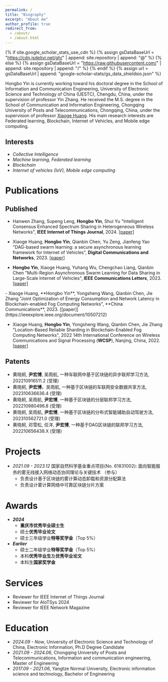 ```yaml
---
permalink: /
title: "Biography"
excerpt: "About me"
author_profile: true
redirect_from: 
  - /about/
  - /about.html
---
```


{% if site.google_scholar_stats_use_cdn %}
{% assign gsDataBaseUrl = "https://cdn.jsdelivr.net/gh/" | append: site.repository | append: "@" %}
{% else %}
{% assign gsDataBaseUrl = "https://raw.githubusercontent.com/" | append: site.repository | append: "/" %}
{% endif %}
{% assign url = gsDataBaseUrl | append: "google-scholar-stats/gs_data_shieldsio.json" %}

<span class='anchor' id='-Biography'></span>

Hongbo Yin is currently working toward his doctoral degree in the School of Information and Communication Engineering, University of Electronic Science and Technology of China (UESTC), Chengdu, China, under the supervision of professor Yin Zhang. He received the M.S. degree in the School of Communication and Information Engineering, Chongqing University of Posts and Telecommunications, Chongqing, China, under the supervision of professor [Xiaoge Huang](https://faculty.cqupt.edu.cn/huangxg/zh_CN/index.htm). His main research interests are Federated learning, Blockchain, Internet of Vehicles, and Mobile edge computing.

Interests
------
- *Collective Intelligence*
- *Machine learning, Federated learning*
- *Blockchain*
- *Internet of vehicles (IoV), Mobile edge computing*
  
<span class='anchor' id='-Publications'></span>

Publications
======

<!--
Published
------

<div class='paper-box'>
  <div class='paper-box-image'>
    <div>
      <div class="badge">IEEE WCSP 2022</div>
      <img src='images/WCSP2022.png' alt="sym" width="100%">
    </div>
  </div>
  <div class='paper-box-text' markdown="1">

  - Xiaoge Huang, **Hongbo Yin**, Yongsheng Wang, Qianbin Chen, Jie Zhang "Location-Based Reliable Sharding in Blockchain-Enabled Fog Computing Networks", 2022 14th International Conference on Wireless Communications and Signal Processing (WCSP), Nanjing, China, 2022, pp. 12-16. (1st (supervisor), Published) [[pdf]](http://YinHonb.github.io/files/WCSP2022.pdf)
  </div>
</div>
 -->
 
Published
------

  - Hanwen Zhang, Supeng Leng, **Hongbo Yin**, Shui Yu "Intelligent Consensus Enhanced Spectrum Sharing in Heterogeneous Wireless Networks", **IEEE Internet of Things Journal**, 2024. [[paper]](https://ieeexplore.ieee.org/document/10584475)

  - Xiaoge Huang, **Hongbo Yin**, Qianbin Chen, Yu Zeng, Jianfeng Yao "DAG-based swarm learning: a secure asynchronous learning framework for Internet of Vehicles", **Digital Communications and Networks**, 2023. [[paper]](https://www.sciencedirect.com/science/article/pii/S2352864823001578)

  - **Hongbo Yin**, Xiaoge Huang, Yuhang Wu, Chengchao Liang, Qianbin Chen "Multi-Region Asynchronous Swarm Learning for Data Sharing in Large-Scale Internet of Vehicles", **IEEE Communications Letters**, 2023. [[paper]](https://ieeexplore.ieee.org/document/10247620)

  <div class='paper-box-text' markdown="1">
  - Xiaoge Huang, **Hongbo Yin**, Yongsheng Wang, Qianbin Chen, Jie Zhang "Joint Optimization of Energy Consumption and Network Latency in Blockchain-enabled Fog Computing Networks", **China Communications**, 2023. [[paper]](https://ieeexplore.ieee.org/document/10507212)

  - Xiaoge Huang, **Hongbo Yin**, Yongsheng Wang, Qianbin Chen, Jie Zhang "Location-Based Reliable Sharding in Blockchain-Enabled Fog Computing Networks", 2022 14th International Conference on Wireless Communications and Signal Processing (**WCSP**), Nanjing, China, 2022. [[paper]](https://ieeexplore.ieee.org/document/10039136)


Patents
------

- 黄晓舸, **尹宏博**, 吴雨航, 一种车联网中基于区块链的异步联邦学习方法, 202210916511.2 (受理)
- 黄晓舸, **尹宏博**，吴雨航, 一种基于区块链的车联网安全数据共享方法, 202310636636.4 (受理)
- 黄晓舸, 吴雨航, **尹宏博**, 一种基于区块链的分层联邦学习方法, 202210980496.8 (受理)
- 黄晓舸, 吴雨航, **尹宏博**, 一种基于区块链的分布式智能辅助自动驾驶方法, 202310562721.0 (受理)
- 黄晓舸, 邓雪松, 任洋, **尹宏博**, 一种基于DAG区块链的联邦学习方法, 202210656438.X (受理)


<span class='anchor' id='-Researches'></span>

<!--
Researches
======
## <span style="color: #00369f;">1.Blockchain</span>
<div class='paper-box-plus'><div class='paper-box-video'><video src='videos/WeBASE-video.mp4' alt="sym" width="100%" controls></video></div>
<div class='paper-box-text' markdown="1">
<b>Visualized platform</b>
</div>
</div>
This part is to be continued.
 -->


<span class='anchor' id='-Projects'></span>

Projects
======
- *2021.09 - 2023.12* 国家自然科学基金重点项目(No. 61831002): 面向智能服务的雾无线接入网络动态协同理论与关键技术 （参与）
  - 负责设计基于区块链的雾计算动态卸载和资源分配算法
  - 负责设计雾计算网络中可靠区块链分片方案


<span class='anchor' id='-Awards'></span>

Awards
======
- ***2024***
  - **重庆市优秀毕业硕士生**
  - 硕士**优秀毕业论文**
  - 硕士三年级学业**特等奖学金**（Top 5%）
- ***Earlier***
  - 硕士二年级学业**特等奖学金**（Top 5%）
  - 本科**优秀毕业生**及**优秀毕业论文**
  - 本科生**国家奖学金**

<span class='anchor' id='-Services'></span>

Services
======
- Reviewer for IEEE Internet of Things Journal
- Reviewer for AIoTSys 2024
- Reviewer for IEEE Network Magazine
  
<span class='anchor' id='-Education'></span>

Education
======
- *2024.09 - Now*, University of Electronic Science and Technology of China, Electronic Information, Ph.D Degree Candidate
- *2021.09 - 2024.06*, Chongqing University of Posts and Telecommunications, Information and communication engineering, Master of Engineering
- *2017.09 - 2021.06*, Yangtze Normal University, Electronic information science and technology, Bachelor of Engineering

